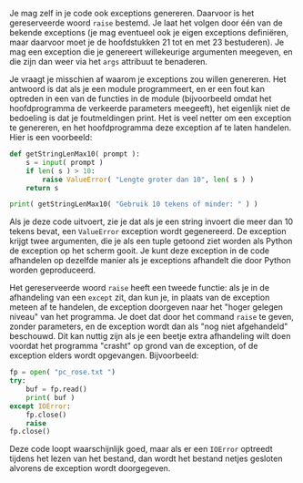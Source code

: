 Je mag zelf in je code ook exceptions genereren. Daarvoor is het
gereserveerde woord `raise` bestemd. Je laat het volgen door één van de
bekende exceptions (je mag eventueel ook je eigen exceptions definiëren,
maar daarvoor moet je de hoofdstukken
21
tot en met
23
bestuderen). Je mag een exception die je genereert willekeurige
argumenten meegeven, en die zijn dan weer via het `args` attribuut te
benaderen.

Je vraagt je misschien af waarom je exceptions zou willen genereren. Het
antwoord is dat als je een module programmeert, en er een fout kan
optreden in een van de functies in de module (bijvoorbeeld omdat het
hoofdprogramma de verkeerde parameters meegeeft), het eigenlijk niet de
bedoeling is dat je foutmeldingen print. Het is veel netter om een
exception te genereren, en het hoofdprogramma deze exception af te laten
handelen. Hier is een voorbeeld:

```python
def getStringLenMax10( prompt ):
    s = input( prompt )
    if len( s ) > 10:
        raise ValueError( "Lengte groter dan 10", len( s ) )
    return s

print( getStringLenMax10( "Gebruik 10 tekens of minder: " ) )
```

Als je deze code uitvoert, zie je dat als je een string invoert die meer
dan 10 tekens bevat, een `ValueError` exception wordt gegenereerd. De
exception krijgt twee argumenten, die je als een tuple getoond ziet
worden als Python de exception op het scherm gooit. Je kunt deze
exception in de code afhandelen op dezelfde manier als je exceptions
afhandelt die door Python worden geproduceerd.

Het gereserveerde woord `raise` heeft een tweede functie: als je in de
afhandeling van een `except` zit, dan kun je, in plaats van de exception
meteen af te handelen, de exception doorgeven naar het "hoger gelegen
niveau" van het programma. Je doet dat door het command `raise` te
geven, zonder parameters, en de exception wordt dan als "nog niet
afgehandeld" beschouwd. Dit kan nuttig zijn als je een beetje extra
afhandeling wilt doen voordat het programma "crasht" op grond van de
exception, of de exception elders wordt opgevangen. Bijvoorbeeld:

```python
fp = open( "pc_rose.txt ")
try:
    buf = fp.read()
    print( buf )
except IOError:
    fp.close()
    raise
fp.close()
```

Deze code loopt waarschijnlijk goed, maar als er een `IOError` optreedt
tijdens het lezen van het bestand, dan wordt het bestand netjes gesloten
alvorens de exception wordt doorgegeven.
